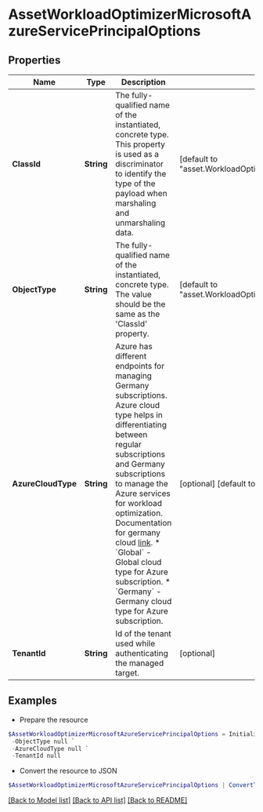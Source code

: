 # AssetWorkloadOptimizerMicrosoftAzureServicePrincipalOptions
## Properties

Name | Type | Description | Notes
------------ | ------------- | ------------- | -------------
**ClassId** | **String** | The fully-qualified name of the instantiated, concrete type. This property is used as a discriminator to identify the type of the payload when marshaling and unmarshaling data. | [default to "asset.WorkloadOptimizerMicrosoftAzureServicePrincipalOptions"]
**ObjectType** | **String** | The fully-qualified name of the instantiated, concrete type. The value should be the same as the &#39;ClassId&#39; property. | [default to "asset.WorkloadOptimizerMicrosoftAzureServicePrincipalOptions"]
**AzureCloudType** | **String** | Azure has different endpoints for managing Germany subscriptions. Azure cloud type helps in differentiating between regular subscriptions and Germany subscriptions to manage the Azure services for workload optimization. Documentation for germany cloud [link](https://docs.microsoft.com/en-us/azure/germany/germany-manage-subscriptions). * &#x60;Global&#x60; - Global cloud type for Azure subscription. * &#x60;Germany&#x60; - Germany cloud type for Azure subscription. | [optional] [default to "Global"]
**TenantId** | **String** | Id of the tenant used while authenticating the managed target. | [optional] 

## Examples

- Prepare the resource
```powershell
$AssetWorkloadOptimizerMicrosoftAzureServicePrincipalOptions = Initialize-IntersightAssetWorkloadOptimizerMicrosoftAzureServicePrincipalOptions  -ClassId null `
 -ObjectType null `
 -AzureCloudType null `
 -TenantId null
```

- Convert the resource to JSON
```powershell
$AssetWorkloadOptimizerMicrosoftAzureServicePrincipalOptions | ConvertTo-JSON
```

[[Back to Model list]](../README.md#documentation-for-models) [[Back to API list]](../README.md#documentation-for-api-endpoints) [[Back to README]](../README.md)


